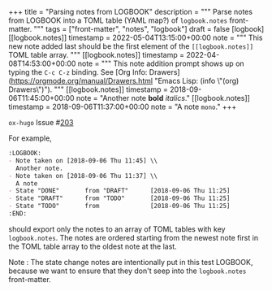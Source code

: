 +++
title = "Parsing notes from LOGBOOK"
description = """
  Parse notes from LOGBOOK into a TOML table (YAML map?) of
  `logbook.notes` front-matter.
  """
tags = ["front-matter", "notes", "logbook"]
draft = false
[logbook]
  [[logbook.notes]]
    timestamp = 2022-05-04T13:15:00+00:00
    note = """
      This new note added last should be the first element of the
      `[[logbook.notes]]` TOML table array.
      """
  [[logbook.notes]]
    timestamp = 2022-04-08T14:53:00+00:00
    note = """
      This note addition prompt shows up on typing the `C-c C-z` binding.
      See [Org Info: Drawers](https://orgmode.org/manual/Drawers.html "Emacs Lisp: (info \\"(org) Drawers\\")").
      """
  [[logbook.notes]]
    timestamp = 2018-09-06T11:45:00+00:00
    note = "Another note **bold** _italics_."
  [[logbook.notes]]
    timestamp = 2018-09-06T11:37:00+00:00
    note = "A note `mono`."
+++

`ox-hugo` Issue #[203](https://github.com/kaushalmodi/ox-hugo/issues/203)

For example,

```org
:LOGBOOK:
- Note taken on [2018-09-06 Thu 11:45] \\
  Another note.
- Note taken on [2018-09-06 Thu 11:37] \\
  A note
- State "DONE"       from "DRAFT"      [2018-09-06 Thu 11:25]
- State "DRAFT"      from "TODO"       [2018-09-06 Thu 11:25]
- State "TODO"       from              [2018-09-06 Thu 11:25]
:END:
```

should export only the notes to an array of TOML tables with key
`logbook.notes`. The notes are ordered starting from the newest note
first in the TOML table array to the oldest note at the last.

Note
: The state change notes are intentionally put in this test
    LOGBOOK, because we want to ensure that they don't seep into the
    `logbook.notes` front-matter.
